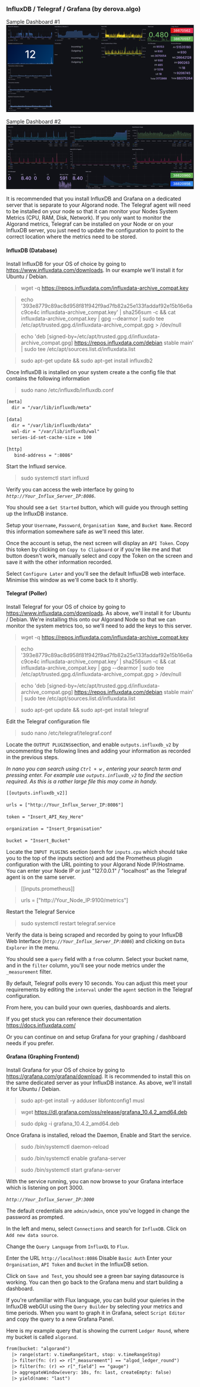 ### InfluxDB / Telegraf / Grafana (by derova.algo)

Sample Dashboard #1
![Sample Grafana Dashboard 1](images/influx_grafana_example.png)

Sample Dashboard #2
![Sample Grafana Dashboard 2](images/influx_grafana_example2.png)

It is recommended that you install InfluxDB and Grafana on a dedicated server that is separate to your Algorand node.
The Telegraf agent will need to be installed on your node so that it can monitor your Nodes System Metrics (CPU, RAM, Disk, Network).
If you only want to monitor the Algorand metrics, Telegraf can be installed on your Node or on your InfluxDB server, you just need to update the configuration to point to the correct location where the metrics need to be stored.

#### InfluxDB (Database)

Install InfluxDB for your OS of choice by going to https://www.influxdata.com/downloads. In our example we'll install it for Ubuntu / Debian.

>wget -q https://repos.influxdata.com/influxdata-archive_compat.key

>echo '393e8779c89ac8d958f81f942f9ad7fb82a25e133faddaf92e15b16e6ac9ce4c influxdata-archive_compat.key' | sha256sum -c && cat influxdata-archive_compat.key | gpg --dearmor | sudo tee /etc/apt/trusted.gpg.d/influxdata-archive_compat.gpg > /dev/null

>echo 'deb [signed-by=/etc/apt/trusted.gpg.d/influxdata-archive_compat.gpg] https://repos.influxdata.com/debian stable main' | sudo tee /etc/apt/sources.list.d/influxdata.list

>sudo apt-get update && sudo apt-get install influxdb2


Once InfluxDB is installed on your system create a the config file that contains the following information

>sudo nano /etc/influxdb/influxdb.conf

```
[meta]
  dir = "/var/lib/influxdb/meta"

[data]
  dir = "/var/lib/influxdb/data"
  wal-dir = "/var/lib/influxdb/wal"
  series-id-set-cache-size = 100

[http]
   bind-address = ":8086"
```

Start the Influxd service.
>sudo systemctl start influxd

Verify you can access the web interface by going to *`http://Your_Influx_Server_IP:8086`*.

You should see a `Get Started` button, which will guide you through setting up the InfluxDB instance.

Setup your `Username`, `Password`, `Organisation Name`, and `Bucket Name`.
Record this information somewhere safe as we'll need this later.

Once the account is setup, the next screen will display an `API Token`.
Copy this token by clicking on `Copy to Clipboard` or if you're like me and that button doesn't work, manually select and copy the Token on the screen and save it with the other information recorded.

Select `Configure Later` and you'll see the default InfluxDB web interface.
Minimise this window as we'll come back to it shortly.

#### Telegraf (Poller)

Install Telegraf for your OS of choice by going to https://www.influxdata.com/downloads. As above, we'll install it for Ubuntu / Debian.
We're installing this onto our Algorand Node so that we can monitor the system metrics too, so we'll need to add the keys to this server.

> wget -q https://repos.influxdata.com/influxdata-archive_compat.key

> echo '393e8779c89ac8d958f81f942f9ad7fb82a25e133faddaf92e15b16e6ac9ce4c influxdata-archive_compat.key' | sha256sum -c && cat influxdata-archive_compat.key | gpg --dearmor | sudo tee /etc/apt/trusted.gpg.d/influxdata-archive_compat.gpg > /dev/null

> echo 'deb [signed-by=/etc/apt/trusted.gpg.d/influxdata-archive_compat.gpg] https://repos.influxdata.com/debian stable main' | sudo tee /etc/apt/sources.list.d/influxdata.list

> sudo apt-get update && sudo apt-get install telegraf

Edit the Telegraf configuration file

>sudo nano /etc/telegraf/telegraf.conf

Locate the `OUTPUT PLUGINS`section, and enable `outputs.influxdb_v2` by uncommenting the following lines and adding your information as recorded in the previous steps.

*In nano you can search using `Ctrl + w` , entering your search term and pressing enter. For example use `outputs.influxdb_v2` to find the section required. As this is a rather large file this may come in handy.*

```
[[outputs.influxdb_v2]]

urls = ["http://Your_Influx_Server_IP:8086"]

token = "Insert_API_Key_Here"

organization = "Insert_Organisation"

bucket = "Insert_Bucket"
```

Locate the `INPUT PLUGINS` section (serch for `inputs.cpu` which should take you to the top of the inputs section) and add the Prometheus plugin configuration with the URL pointing to your Algorand Node IP/Hostname.
You can enter your Node IP or just "127.0.0.1" / "localhost" as the Telegraf agent is on the same server.

>[[inputs.prometheus]]

>  urls = ["http://Your_Node_IP:9100/metrics"]

Restart the Telegraf Service

>sudo systemctl restart telegraf.service

Verify the data is being scraped and recorded by going to your InfluxDB Web Interface (*`http://Your_Influx_Server_IP:8086`*) and clicking on `Data Explorer` in the menu.

You should see a `query` field with a `from` column.
Select your bucket name, and in the `filter` column, you'll see your node metrics under the `_measurement` filter.

By default, Telegraf polls every 10 seconds. You can adjust this meet your requirements by editing the `interval` under the `agent` section in the Telegraf configuration.

From here, you can build your own queries, dashboards and alerts.

If you get stuck you can reference their documentation https://docs.influxdata.com/

Or you can continue on and setup Grafana for your graphing / dashboard needs if you prefer.

#### Grafana (Graphing Frontend)

Install Grafana for your OS of choice by going to https://grafana.com/grafana/download.
It is recommended to install this on the same dedicated server as your InfluxDB instance.
As above, we'll install it for Ubuntu / Debian.

>sudo apt-get install -y adduser libfontconfig1 musl

>wget https://dl.grafana.com/oss/release/grafana_10.4.2_amd64.deb

>sudo dpkg -i grafana_10.4.2_amd64.deb

Once Grafana is installed, reload the Daemon, Enable and Start the service.

>sudo /bin/systemctl daemon-reload

>sudo /bin/systemctl enable grafana-server

>sudo /bin/systemctl start grafana-server


With the service running, you can now browse to your Grafana interface which is listening on port 3000.

*`http://Your_Influx_Server_IP:3000`*

The default credentials are `admin/admin`, once you've logged in change the password as prompted.

In the left and menu, select `Connections` and search for `InfluxDB`.
Click on `Add new data source`.

Change the `Query Language` from `InfluxQL` to `Flux`.

Enter the URL `http://localhost:8086`
Disable `Basic Auth`
Enter your `Organisation`, `API Token` and `Bucket` in the InfluxDB setion.

Click on `Save and Test`, you should see a green bar saying datasource is working.
You can then go back to the Grafana menu and start building a dashboard.

If you're unfamiliar with Flux language, you can build your quieries in the InfluxDB webGUI using the `Query Builder` by selecting your metrics and time periods. When you want to graph it in Grafana, select `Script Editor` and copy the query to a new Grafana Panel.

Here is my example query that is showing the current `Ledger Round`, where my bucket is called `algorand`.
```
from(bucket: "algorand")
  |> range(start: v.timeRangeStart, stop: v.timeRangeStop)
  |> filter(fn: (r) => r["_measurement"] == "algod_ledger_round")
  |> filter(fn: (r) => r["_field"] == "gauge")
  |> aggregateWindow(every: 10s, fn: last, createEmpty: false)
  |> yield(name: "last")
```
